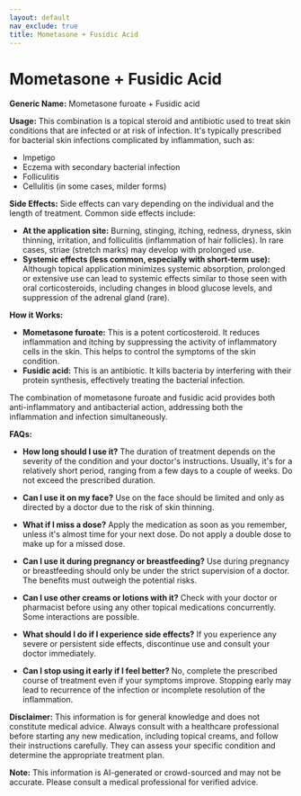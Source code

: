 ```yaml
---
layout: default
nav_exclude: true
title: Mometasone + Fusidic Acid
---
```


# Mometasone + Fusidic Acid

**Generic Name:** Mometasone furoate + Fusidic acid

**Usage:** This combination is a topical steroid and antibiotic used to treat skin conditions that are infected or at risk of infection.  It's typically prescribed for bacterial skin infections complicated by inflammation, such as:

* Impetigo
* Eczema with secondary bacterial infection
* Folliculitis
* Cellulitis (in some cases, milder forms)


**Side Effects:**  Side effects can vary depending on the individual and the length of treatment.  Common side effects include:

* **At the application site:** Burning, stinging, itching, redness, dryness, skin thinning, irritation, and folliculitis (inflammation of hair follicles).  In rare cases, striae (stretch marks) may develop with prolonged use.
* **Systemic effects (less common, especially with short-term use):** Although topical application minimizes systemic absorption, prolonged or extensive use can lead to systemic effects similar to those seen with oral corticosteroids, including changes in blood glucose levels, and suppression of the adrenal gland (rare).


**How it Works:**

* **Mometasone furoate:** This is a potent corticosteroid. It reduces inflammation and itching by suppressing the activity of inflammatory cells in the skin. This helps to control the symptoms of the skin condition.
* **Fusidic acid:** This is an antibiotic. It kills bacteria by interfering with their protein synthesis, effectively treating the bacterial infection.

The combination of mometasone furoate and fusidic acid provides both anti-inflammatory and antibacterial action, addressing both the inflammation and infection simultaneously.

**FAQs:**

* **How long should I use it?**  The duration of treatment depends on the severity of the condition and your doctor's instructions. Usually, it's for a relatively short period, ranging from a few days to a couple of weeks.  Do not exceed the prescribed duration.

* **Can I use it on my face?**  Use on the face should be limited and only as directed by a doctor due to the risk of skin thinning.

* **What if I miss a dose?** Apply the medication as soon as you remember, unless it's almost time for your next dose. Do not apply a double dose to make up for a missed dose.

* **Can I use it during pregnancy or breastfeeding?**  Use during pregnancy or breastfeeding should only be under the strict supervision of a doctor. The benefits must outweigh the potential risks.

* **Can I use other creams or lotions with it?**  Check with your doctor or pharmacist before using any other topical medications concurrently.  Some interactions are possible.

* **What should I do if I experience side effects?**  If you experience any severe or persistent side effects, discontinue use and consult your doctor immediately.

* **Can I stop using it early if I feel better?**  No, complete the prescribed course of treatment even if your symptoms improve. Stopping early may lead to recurrence of the infection or incomplete resolution of the inflammation.

**Disclaimer:** This information is for general knowledge and does not constitute medical advice. Always consult with a healthcare professional before starting any new medication, including topical creams, and follow their instructions carefully. They can assess your specific condition and determine the appropriate treatment plan.


**Note:** This information is AI-generated or crowd-sourced and may not be accurate. Please consult a medical professional for verified advice.